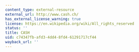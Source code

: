 ```yaml
---
content_type: external-resource
external_url: http://www.cash.ch/
has_external_license_warning: true
license: https://en.wikipedia.org/wiki/All_rights_reserved
status: ''
title: CASH
uid: c74347fb-afd3-4dd4-8fd4-61291717cf44
wayback_url: ''
---
```

